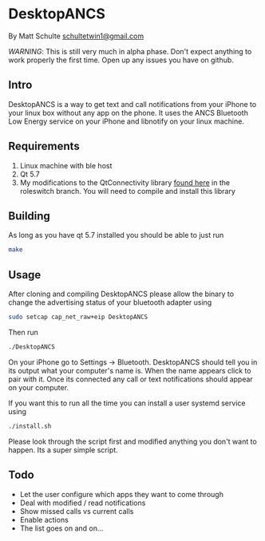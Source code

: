# DesktopANCS
By Matt Schulte
schultetwin1@gmail.com

_WARNING_: This is still very much in alpha phase. Don't expect anything to
work properly the first time. Open up any issues you have on github.

## Intro
DesktopANCS is a way to get text and call notifications from your iPhone to
your linux box without any app on the phone.  It uses the ANCS Bluetooth Low
Energy service on your iPhone and libnotify on your linux machine. 

## Requirements
1. Linux machine with ble host
2. Qt 5.7
3. My modifications to the QtConnectivity library
   [found here](https://github.com/schultetwin1/qtconnectivity/)
   in the roleswitch branch. You will need to compile and install this library

## Building
As long as you have qt 5.7 installed you should be able to just run
```bash
make
```

## Usage
After cloning and compiling DesktopANCS please allow the binary to change the
advertising status of your bluetooth adapter using

```bash
sudo setcap cap_net_raw+eip DesktopANCS
```

Then run
```bash
./DesktopANCS
```

On your iPhone go to Settings -> Bluetooth. DesktopANCS should tell you in its
output what your computer's name is. When the name appears click to pair with
it. Once its connected any call or text notifications should appear on your
computer.

If you want this to run all the time you can install a user systemd service using
```bash
./install.sh
```
Please look through the script first and modified anything you don't want to
happen. Its a super simple script.

## Todo
* Let the user configure which apps they want to come through
* Deal with modified / read notifications
* Show missed calls vs current calls
* Enable actions
* The list goes on and on...

